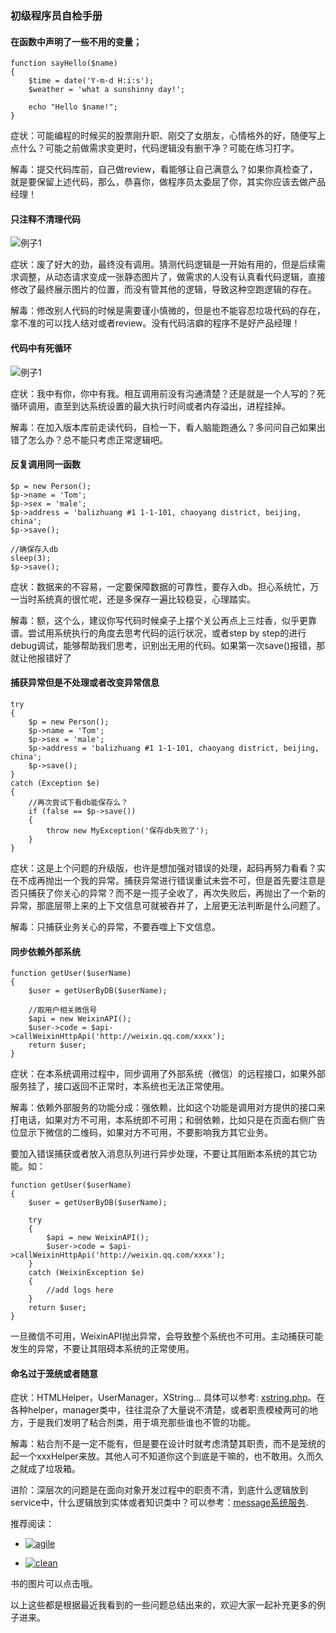 ### 初级程序员自检手册


#### 在函数中声明了一些不用的变量；

```
function sayHello($name)
{
    $time = date('Y-m-d H:i:s');
    $weather = 'what a sunshinny day!';

    echo "Hello $name!";
}
```

症状：可能编程的时候买的股票刚升职、刚交了女朋友，心情格外的好，随便写上点什么？可能之前做需求变更时，代码逻辑没有删干净？可能在练习打字。

解毒：提交代码库前，自己做review，看能够让自己满意么？如果你真检查了，就是要保留上述代码，那么，恭喜你，做程序员太委屈了你，其实你应该去做产品经理！


#### 只注释不清理代码

![例子1](https://github.com/yangshiqi/wiki/blob/master/imgs/wrongcode/ex1.png)

症状：废了好大的劲，最终没有调用。猜测代码逻辑是一开始有用的，但是后续需求调整，从动态请求变成一张静态图片了，做需求的人没有认真看代码逻辑，直接修改了最终展示图片的位置，而没有管其他的逻辑，导致这种空跑逻辑的存在。

解毒：修改别人代码的时候是需要谨小慎微的，但是也不能容忍垃圾代码的存在，拿不准的可以找人结对或者review。没有代码洁癖的程序不是好产品经理！

#### 代码中有死循环

![例子1](https://github.com/yangshiqi/wiki/blob/master/imgs/wrongcode/ex2.png)

症状：我中有你，你中有我。相互调用前没有沟通清楚？还是就是一个人写的？死循环调用，直至到达系统设置的最大执行时间或者内存溢出，进程挂掉。

解毒：在加入版本库前走读代码，自检一下，看人脑能跑通么？多问问自己如果出错了怎么办？总不能只考虑正常逻辑吧。


#### 反复调用同一函数

```
$p = new Person();
$p->name = 'Tom';
$p->sex = 'male';
$p->address = 'balizhuang #1 1-1-101, chaoyang district, beijing, china';
$p->save();

//确保存入db
sleep(3);
$p->save();

```

症状：数据来的不容易，一定要保障数据的可靠性，要存入db。担心系统忙，万一当时系统真的很忙呢，还是多保存一遍比较稳妥，心理踏实。

解毒：额，这个么，建议你写代码时候桌子上摆个关公再点上三炷香，似乎更靠谱。尝试用系统执行的角度去思考代码的运行状况，或者step by step的进行debug调试，能够帮助我们思考，识别出无用的代码。如果第一次save()报错，那就让他报错好了


#### 捕获异常但是不处理或者改变异常信息

```
try
{
	$p = new Person();
	$p->name = 'Tom';
	$p->sex = 'male';
	$p->address = 'balizhuang #1 1-1-101, chaoyang district, beijing, china';
	$p->save();
}
catch (Exception $e)
{
	//再次尝试下看db能保存么？
	if (false == $p->save())
	{
		throw new MyException('保存db失败了');
	}	
}
```

症状：这是上个问题的升级版，也许是想加强对错误的处理，起码再努力看看？实在不成再抛出一个我的异常。捕获异常进行错误重试未尝不可，但是首先要注意是否只捕获了你关心的异常？而不是一揽子全收了，再次失败后，再抛出了一个新的异常，那底层带上来的上下文信息可就被吞并了，上层更无法判断是什么问题了。

解毒：只捕获业务关心的异常，不要吞噬上下文信息。


#### 同步依赖外部系统

```
function getUser($userName)
{
    $user = getUserByDB($userName);
    
    //取用户相关微信号
    $api = new WeixinAPI();
    $user->code = $api->callWeixinHttpApi('http://weixin.qq.com/xxxx');
    return $user;
}
```

症状：在本系统调用过程中，同步调用了外部系统（微信）的远程接口，如果外部服务挂了，接口返回不正常时，本系统也无法正常使用。

解毒：依赖外部服务的功能分成：强依赖，比如这个功能是调用对方提供的接口来打电话，如果对方不可用，本系统即不可用；和弱依赖，比如只是在页面右侧广告位显示下微信的二维码，如果对方不可用，不要影响我方其它业务。

要加入错误捕获或者放入消息队列进行异步处理，不要让其阻断本系统的其它功能。如：

```
function getUser($userName)
{
    $user = getUserByDB($userName);

    try
    {
        $api = new WeixinAPI();
        $user->code = $api->callWeixinHttpApi('http://weixin.qq.com/xxxx');
    }
    catch (WeixinException $e)
    {
        //add logs here
    }
    return $user;
}
```
一旦微信不可用，WeixinAPI抛出异常，会导致整个系统也不可用。主动捕获可能发生的异常，不要让其阻碍本系统的正常使用。


#### 命名过于笼统或者随意


症状：HTMLHelper，UserManager，XString... 具体可以参考: [xstring.php](http://svn.haodf.net/svn/libs/trunk/framework/util/xstring.php)。在各种helper，manager类中，往往混杂了大量说不清楚，或者职责模棱两可的地方，于是我们发明了粘合剂类，用于填充那些谁也不管的功能。

解毒：粘合剂不是一定不能有，但是要在设计时就考虑清楚其职责，而不是笼统的起一个xxxHelper来放。其他人可不知道你这个到底是干嘛的，也不敢用。久而久之就成了垃圾箱。

进阶：深层次的问题是在面向对象开发过程中的职责不清，到底什么逻辑放到service中，什么逻辑放到实体或者知识类中？可以参考：[message系统服务](http://svn.haodf.net/svn/services/message/trunk/src/service/smssvc.php).

推荐阅读：

* [![agile](http://img3.douban.com/mpic/s1671095.jpg)](http://book.douban.com/subject/1140457/)

* [![clean](http://img3.douban.com/mpic/s4103991.jpg)](http://book.douban.com/subject/4199741/) 

书的图片可以点击哦。


以上这些都是根据最近我看到的一些问题总结出来的，欢迎大家一起补充更多的例子进来。





